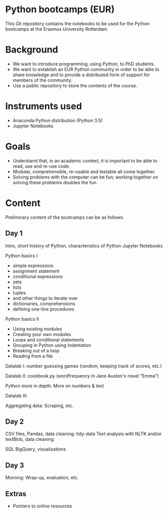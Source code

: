 Python bootcamps (EUR)
===

This Git repository contains the notebooks to be used for the Python
bootcamps at the Erasmus University Rotterdam.

Background
===

  - We want to introduce programming, using Python, to PhD students.
  - We want to establish an EUR Python community in order to be able
    to share knowledge and to provide a distributed form of support
    for members of the community.
  - Use a public repository to store the contents of the course.
  
Instruments used
===

- Anaconda Python distribution (Python 3.5)
- Jupyter Notebooks

Goals
===

- Understand that, in an academic context, it is important to be able
  to read, use and re-use code.
- Modular, comprehensible, re-usable and testable all come together.
- Solving problems with the computer can be fun; working together on
  solving these problems doubles the fun.

Content
===

Preliminary content of the bootcamps can be as follows:

Day 1
---

Intro, short history of Python, characteristics of Python
Jupyter Notebooks

Python basics I

  - simple expressions
  - assignment statement
  - conditional expressions
  - sets
  - lists
  - tuples
  - and other things to iterate over
  - dictionaries, comprehensions
  - defining one-line procedures
  
Python basics II

  - Using existing modules
  - Creating your own modules
  - Loops and conditional statements
  - Grouping in Python using indentation
  - Breaking out of a loop
  - Reading from a file
  
Datalab I: number guessing games (random, keeping track of scores, etc.)

Datalab II: cookbook.py (wordfrequency in Jane Austen's novel "Emma")
  
Python more in depth: More on numbers & text

Datalab III:

Aggregating data: Scraping, etc.

Day 2
---

CSV files, Pandas, data cleaning: tidy-data
Text analysis with NLTK and/or textBlob, data cleaning

SQL
BigQuery, visualizations


Day 3
---

Morning: Wrap-up, evaluation, etc.

Extras
---

- Pointers to online resources
